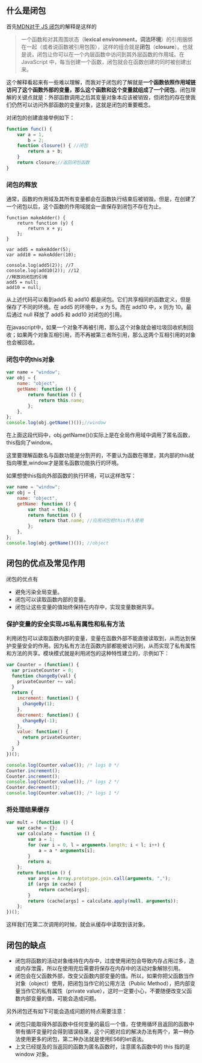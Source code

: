 ## 什么是闭包

首先[MDN对于 JS 闭包](https://developer.mozilla.org/zh-CN/docs/Web/JavaScript/Closures)的解释是这样的

>  一个函数和对其周围状态（**lexical environment，词法环境**）的引用捆绑在一起（或者说函数被引用包围），这样的组合就是**闭包**（**closure**）。也就是说，闭包让你可以在一个内层函数中访问到其外层函数的作用域。在 JavaScript 中，每当创建一个函数，闭包就会在函数创建的同时被创建出来。

这个解释看起来有一些难以理解，而我对于闭包的了解就是**一个函数依照作用域链访问了这个函数外部的变量，那么这个函数和这个变量就组成了一个闭包**，闭包理解的关键点就是：外部函数调用之后其变量对象本应该被销毁，但闭包的存在使我们仍然可以访问外部函数的变量对象，这就是闭包的重要概念。

对闭包的创建直接举例如下：

~~~js
function func() {
    var a = 1,
        b = 2;
    function closure() { //闭包
        return a + b;
    }
    return closure;//返回闭包函数
}
~~~

### 闭包的释放

通常，函数的作用域及其所有变量都会在函数执行结束后被销毁。但是，在创建了一个闭包以后，这个函数的作用域就会一直保存到闭包不存在为止。

~~~JS
function makeAdder() {
    return function (y) {
        return x + y;
    };
}

var add5 = makeAdder(5);
var add10 = makeAdder(10);

console.log(add5(2)); //7
console.log(add10(2)); //12
//释放对闭包的引用
add5 = null;
add10 = null;
~~~

从上述代码可以看到add5 和 add10 都是闭包。它们共享相同的函数定义，但是保存了不同的环境。在 add5 的环境中，x 为 5。而在 add10 中，x 则为 10。最后通过 null 释放了 add5 和 add10 对闭包的引用。

在javascript中，如果一个对象不再被引用，那么这个对象就会被垃圾回收机制回收；如果两个对象互相引用，而不再被第三者所引用，那么这两个互相引用的对象也会被回收。

### 闭包中的this对象

~~~js
var name = "window";
var obj = {
    name: "object",
    getName: function () {
        return function () {
            return this.name;
        };
    },
};
console.log(obj.getName()());//window
~~~

在上面这段代码中，obj.getName()()实际上是在全局作用域中调用了匿名函数，this指向了window。

这里要理解函数名与函数功能是分割开的，不要认为函数在哪里，其内部的this就指向哪里,window才是匿名函数功能执行的环境。

如果想使this指向外部函数的执行环境，可以这样改写：

~~~js
var name = "window";
var obj = {
    name: "object",
    getName: function () {
        var that = this;  
        return function () {
            return that.name; //应用闭包把this传入使用
        };
    },
};
console.log(obj.getName()()); //object
~~~

## 闭包的优点及常见作用

闭包的优点有

* 避免污染全局变量。
* 闭包可以读取函数内部的变量。
* 闭包让这些变量的值始终保持在内存中，实现变量数据共享。

### 保护变量的安全实现JS私有属性和私有方法

利用闭包可以读取函数内部的变量，变量在函数外部不能直接读取到，从而达到保护变量安全的作用。因为私有方法在函数内部都能被访问到，从而实现了私有属性和方法的共享。模块模式就是利用闭包的这种特性建立的，示例如下：

~~~js
var Counter = (function() {
  var privateCounter = 0;
  function changeBy(val) {
    privateCounter += val;
  }
  return {
    increment: function() {
      changeBy(1);
    },
    decrement: function() {
      changeBy(-1);
    },
    value: function() {
      return privateCounter;
    }
  }
})();

console.log(Counter.value()); /* logs 0 */
Counter.increment();
Counter.increment();
console.log(Counter.value()); /* logs 2 */
Counter.decrement();
console.log(Counter.value()); /* logs 1 */
~~~

### 将处理结果缓存

~~~js
var mult = (function () {
    var cache = {};
    var calculate = function () {
        var a = 1;
        for (var i = 0, l = arguments.length; i < l; i++) {
            a = a * arguments[i];
        }
        return a;
    };
    return function () {
        var args = Array.prototype.join.call(arguments, ",");
        if (args in cache) {
            return cache[args];
        }
        return (cache[args] = calculate.apply(null, arguments));
    };
})();
~~~

这样我们在第二次调用的时候，就会从缓存中读取到该对象。

## 闭包的缺点

* 闭包将函数的活动对象维持在内存中，过度使用闭包会导致内存占用过多，造成内存泄露，所以在使用完后需要将保存在内存中的活动对象解除引用。
* 闭包会在父函数外部，改变父函数内部变量的值。所以，如果你把父函数当作对象（object）使用，把闭包当作它的公用方法（Public Method），把内部变量当作它的私有属性（private value），这时一定要小心，不要随便改变父函数内部变量的值，可能会造成问题。

另外闭包还有如下可能会造成问题的特点需要注意：

* 闭包只能取得外部函数中任何变量的最后一个值，在使用循环且返回的函数中带有循环变量时会得到错误结果，这个问题对应的解决办法有两个，第一种办法使用更多的闭包，第二种办法就是使用ES6的let语法。
* 上文已经提及的当返回的函数为匿名函数时，注意匿名函数中的 this 指的是 window 对象。
